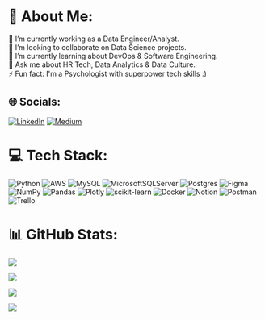 # 💫 About Me:
💼 I’m currently working as a Data Engineer/Analyst.<br>👯 I’m looking to collaborate on Data Science projects.<br>🌱 I’m currently learning about DevOps & Software Engineering.<br>💬 Ask me about HR Tech, Data Analytics & Data Culture.<br>⚡ Fun fact: I'm a Psychologist with superpower tech skills :)


## 🌐 Socials:
[![LinkedIn](https://img.shields.io/badge/LinkedIn-%230077B5.svg?logo=linkedin&logoColor=white)](https://linkedin.com/in/https://www.linkedin.com/in/augustocarlopareja/) [![Medium](https://img.shields.io/badge/Medium-12100E?logo=medium&logoColor=white)](https://medium.com/@https://medium.com/@augustopareja) 

# 💻 Tech Stack:
![Python](https://img.shields.io/badge/python-3670A0?style=for-the-badge&logo=python&logoColor=ffdd54) ![AWS](https://img.shields.io/badge/AWS-%23FF9900.svg?style=for-the-badge&logo=amazon-aws&logoColor=white) ![MySQL](https://img.shields.io/badge/mysql-%2300f.svg?style=for-the-badge&logo=mysql&logoColor=white) ![MicrosoftSQLServer](https://img.shields.io/badge/Microsoft%20SQL%20Sever-CC2927?style=for-the-badge&logo=microsoft%20sql%20server&logoColor=white) ![Postgres](https://img.shields.io/badge/postgres-%23316192.svg?style=for-the-badge&logo=postgresql&logoColor=white) 	![Figma](https://img.shields.io/badge/figma-%23F24E1E.svg?style=for-the-badge&logo=figma&logoColor=white) ![NumPy](https://img.shields.io/badge/numpy-%23013243.svg?style=for-the-badge&logo=numpy&logoColor=white) ![Pandas](https://img.shields.io/badge/pandas-%23150458.svg?style=for-the-badge&logo=pandas&logoColor=white) ![Plotly](https://img.shields.io/badge/Plotly-%233F4F75.svg?style=for-the-badge&logo=plotly&logoColor=white) ![scikit-learn](https://img.shields.io/badge/scikit--learn-%23F7931E.svg?style=for-the-badge&logo=scikit-learn&logoColor=white) ![Docker](https://img.shields.io/badge/docker-%230db7ed.svg?style=for-the-badge&logo=docker&logoColor=white) ![Notion](https://img.shields.io/badge/Notion-%23000000.svg?style=for-the-badge&logo=notion&logoColor=white) ![Postman](https://img.shields.io/badge/Postman-FF6C37?style=for-the-badge&logo=postman&logoColor=white) ![Trello](https://img.shields.io/badge/Trello-%23026AA7.svg?style=for-the-badge&logo=Trello&logoColor=white)
# 📊 GitHub Stats:
<a href=""> <img align="center" src="https://github-readme-stats-sigma-five.vercel.app/api/top-langs/?username=AugustoCarloPareja&theme=react&line_height=40&hide=css&include_all_commits=true&count_private=false&layout=compact"/> </a>

<a href=""> <img align="center" src="https://github-readme-stats.vercel.app/api?username=AugustoCarloPareja&theme=react&line_height=40&hide=css&include_all_commits=true&count_private=false"/> </a>

<a href=""> <img align="center" src="https://github-readme-streak-stats.herokuapp.com/?user=AugustoCarloPareja&theme=react&line_height=40&hide=css"/> </a>

[![](https://visitcount.itsvg.in/api?id=AugustoCarloPareja&icon=0&color=12)](https://visitcount.itsvg.in)
